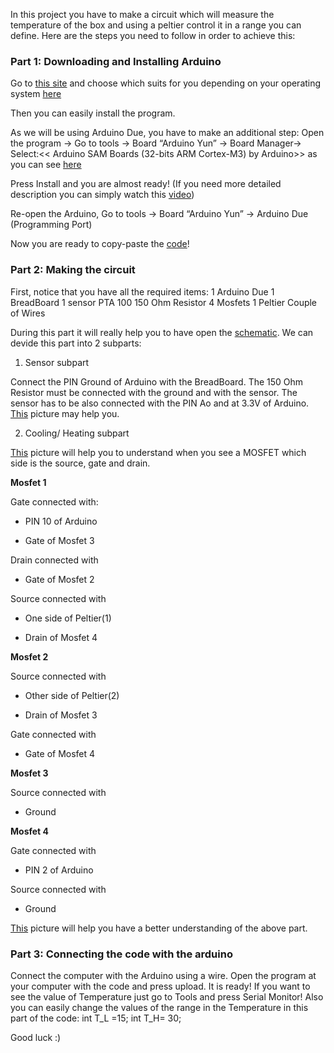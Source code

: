 In this project you have to make a circuit which will measure the temperature of the box and using a peltier control it in a range you can define. Here are the steps you need to follow in order to achieve this:

### Part 1: Downloading and Installing Arduino

Go to [this site](https://www.arduino.cc/en/Main/software) and choose which suits for you depending on your operating system [here](https://git.science.uu.nl/m.lekou/experiment-design-2020/-/blob/master/projects/TemperatureControl_by_Chris_and_Maria/Instructions/Downloading_Arduino.jpg)

Then you can easily install the program.

As we will be using Arduino Due, you have to make an additional step:
Open the program
-> Go to tools -> Board “Arduino Yun” -> Board Manager-> Select:<< Arduino SAM Boards (32-bits ARM Cortex-M3) by Arduino>> as you can see [here](https://git.science.uu.nl/m.lekou/experiment-design-2020/-/blob/master/projects/TemperatureControl_by_Chris_and_Maria/Instructions/Installing_Arduino_Due.jpg)

Press Install and you are almost ready! (If you need more detailed description you can simply watch this [video](https://www.youtube.com/watch?v=ogXQIYnI8qE))

Re-open the Arduino, Go to tools -> Board “Arduino Yun” -> Arduino Due (Programming Port)

Now you are ready to copy-paste the [code](https://git.science.uu.nl/ued2020/experiment-design-2020/-/blob/master/projects/TemperatureControl_by_Chris_and_Maria/documantation/data/code.txt)!

### Part 2: Making the circuit

First, notice that you have all the required items:
1 Arduino Due
1 BreadBoard
1 sensor PTA 100
150 Ohm Resistor
4 Mosfets
1 Peltier
Couple of Wires

During this part it will really help you to have open the [schematic](https://git.science.uu.nl/ued2020/experiment-design-2020/-/blob/master/projects/TemperatureControl_by_Chris_and_Maria/documantation/data/schematic.pdf). 
We can devide this part into 2 subparts:

1. Sensor subpart

Connect the PIN Ground of Arduino with the BreadBoard. 
The 150 Ohm Resistor must be connected with the ground and with the sensor.
The sensor has to be also connected with the PIN Ao and at 3.3V of Arduino.
[This](https://git.science.uu.nl/m.lekou/experiment-design-2020/-/blob/master/projects/TemperatureControl_by_Chris_and_Maria/Instructions/Sensor_Part.jpg) picture may help you.

2. Cooling/ Heating subpart

[This](https://git.science.uu.nl/m.lekou/experiment-design-2020/-/blob/master/projects/TemperatureControl_by_Chris_and_Maria/Instructions/Mosfet.png) picture will help you to understand when you see a MOSFET which side is the source, gate and drain.

**Mosfet 1**

Gate connected with:

- PIN 10 of Arduino

- Gate of Mosfet 3

Drain connected with 

- Gate of Mosfet 2

Source connected with 

- One side of Peltier(1)

- Drain of Mosfet 4

**Mosfet 2**

Source  connected with

- Other side of Peltier(2)

- Drain of Mosfet 3

Gate  connected with

- Gate of Mosfet 4

**Mosfet 3**

Source connected with

- Ground

**Mosfet 4**

Gate connected with

- PIN 2 of Arduino

Source connected with

- Ground

[This](https://git.science.uu.nl/m.lekou/experiment-design-2020/-/blob/master/projects/TemperatureControl_by_Chris_and_Maria/Instructions/CoolingHeating.jpg) picture will help you have a better understanding of the above part.

### Part 3: Connecting the code with the arduino

Connect the computer with the Arduino using a wire.
Open the program at your computer with the code and press upload.
It is ready!
If you want to see the value of Temperature just go to Tools and press Serial Monitor!
Also you can easily change the values of the range in the Temperature in this part of the code:
int T_L =15;
int T_H= 30;

Good luck :)




